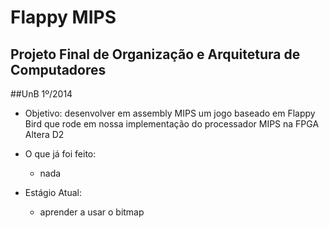 # Flappy MIPS
## Projeto Final de Organização e Arquitetura de Computadores
##UnB 1º/2014

* Objetivo: desenvolver em assembly MIPS um jogo baseado em Flappy Bird que rode em nossa implementação do processador MIPS na FPGA Altera D2
* O que já foi feito:
    * nada 
        
* Estágio Atual:
    * aprender a usar o bitmap 
